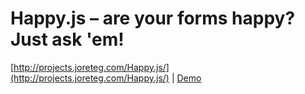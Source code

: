 # Happy.js – are your forms happy? Just ask 'em!

[http://projects.joreteg.com/Happy.js/](http://projects.joreteg.com/Happy.js/) | [Demo](http://projects.joreteg.com/Happy.js/demo.html)

